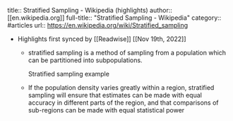 title:: Stratified Sampling - Wikipedia (highlights)
author:: [[en.wikipedia.org]]
full-title:: "Stratified Sampling - Wikipedia"
category:: #articles
url:: https://en.wikipedia.org/wiki/Stratified_sampling

- Highlights first synced by [[Readwise]] [[Nov 19th, 2022]]
	- stratified sampling is a method of sampling from a population which can be partitioned into subpopulations.
	  
	  Stratified sampling example
	- If the population density varies greatly within a region, stratified sampling will ensure that estimates can be made with equal accuracy in different parts of the region, and that comparisons of sub-regions can be made with equal statistical power
